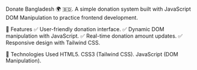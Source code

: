 Donate Bangladesh 🌍 🇧🇩.
A simple donation system built with JavaScript DOM Manipulation to practice frontend development.

🔹 Features
✅ User-friendly donation interface.
✅ Dynamic DOM manipulation with JavaScript.
✅ Real-time donation amount updates.
✅ Responsive design with Tailwind CSS.

🔹 Technologies Used
HTML5.
CSS3 (Tailwind CSS).
JavaScript (DOM Manipulation).
